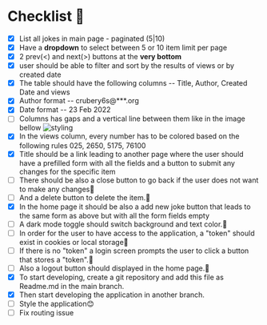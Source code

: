 # Checklist 📝

- [x] List all jokes in main page - paginated (5|10)
- [x] Have a **dropdown** to select between 5 or 10 item limit per page
- [x] 2 prev(<) and next(>) buttons at the **very bottom**
- [x] user should be able to filter and sort by the results of views or by created date
- [x] The table should have the following columns
      -- Title, Author, Created Date and views
- [x] Author format -- crubery6s@\*\*\*.org
- [x] Date format -- 23 Feb 2022
- [ ] Columns has gaps and a vertical line between them like in the image bellow
      ![styling](https://i.imgur.com/j4d9fNG.png)
- [x] In the views column, every number has to be colored based on the following rules
      0<TOMATO>25, 26<ORANGE>50, 51<YELLOW>75, 76<GREEN>100
- [x] Title should be a link leading to another page where the user should have a prefilled form with all the fields and a button to submit any changes for the specific item
- [ ] There should be also a close button to go back if the user does not want to make any changes🚩
- [ ] And a delete button to delete the item.🚩
- [x] In the home page it should be also a add new joke button that leads to the same form as above but with all the form fields empty
- [ ] A dark mode toggle should switch background and text color.🚩
- [ ] In order for the user to have access to the application, a "token" should exist in cookies or local storage🚩
- [ ] If there is no "token" a login screen prompts the user to click a button that stores a "token".🚩
- [ ] Also a logout button should displayed in the home page.🚩
- [x] To start developing, create a git repository and add this file as Readme.md in the main branch.
- [x] Then start developing the application in another branch.
- [ ] Style the application😊
- [ ] Fix routing issue
